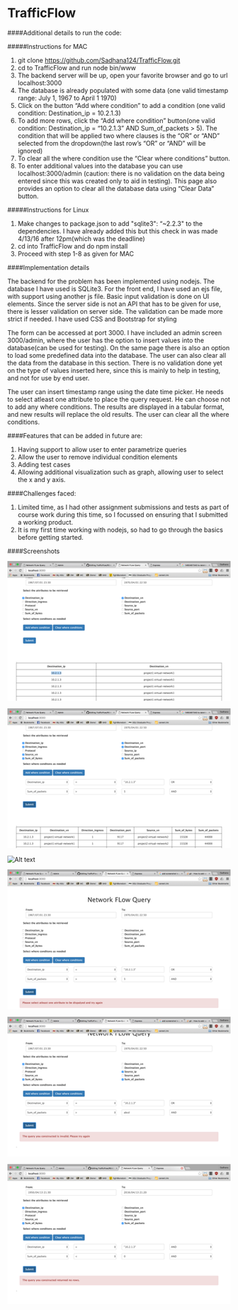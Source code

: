 # TrafficFlow

####Additional details to run the code:

#####Instructions for MAC

1. git clone https://github.com/Sadhana124/TrafficFlow.git
2. cd to TrafficFlow and run node bin/www
3. The backend server will be up, open your favorite browser and go to url localhost:3000
4. The database is already populated with some data (one valid timestamp range: July 1, 1967 to April 1 1970)
5. Click on the button “Add where condition” to add a condition (one valid condition: Destination_ip = 10.2.1.3)
6. To add more rows, click the “Add where condition” button(one valid condition: Destination_ip = “10.2.1.3” AND Sum_of_packets > 5). The condition that will be applied two where clauses is the “OR” or “AND” selected from the dropdown(the last row’s “OR” or “AND” will be ignored)
7. To clear all the where condition use the “Clear where conditions” button.
8. To enter additional values into the database you can use localhost:3000/admin (caution: there is no validation on the data being entered since this was created only to aid in testing). This page also provides an option to clear all the database data using “Clear Data” button.

#####Instructions for Linux

1. Make changes to package.json to add "sqlite3": “~2.2.3" to the dependencies. I have already added this but this check in was made 4/13/16 after 12pm(which was the deadline)
2. cd into TrafficFlow and do npm install 
3. Proceed with step 1-8 as given for MAC


####Implementation details

The backend for the problem has been implemented using nodejs. The database I have used is SQLite3. 
For the front end, I have used an ejs file, with support using another js file. Basic input validation is done on UI elements. Since the server side is not an API that has to be given for use, there is lesser validation on server side. The validation can be made more strict if needed. I have used CSS and Bootstrap for styling

The form can be accessed at port 3000. I have included an admin screen 3000/admin, where the user has the option to insert values into the database(can be used for testing). On the same page there is also an option to load some predefined data into the database. The user can also clear all the data from the database in this section. There is no validation done yet on the type of values inserted here, since this is mainly to help in testing, and not for use by end user.

The user can insert timestamp range using the date time picker. He needs to select atleast one attribute to place the query request. He can choose not to add any where conditions. The results are displayed in a tabular format, and new results will replace the old results. The user can clear all the where conditions.


####Features that can be added in future are:

1. Having support to allow user to enter parametrize queries
2. Allow the user to remove individual condition elements
3. Adding test cases
4. Allowing additional visualization such as graph, allowing user to select the x and y axis.


####Challenges faced:

1. Limited time, as I had other assignment submissions and tests as part of course work during this time, so I focussed on ensuring that I submitted a working product.
2. It is my first time working with nodejs, so had to go through the basics before getting started.

####Screenshots

![Alt text](/screenshots/withoutWhere.png?raw=true "Without any conditions")


![Alt text](/screenshots/oneCond.png?raw=true "With one condition")


![Alt text](/screenshots/dateTimePicker.png?raw=true "Date Time Picker")


![Alt text](/screenshots/errorMsg1.png?raw=true "Error scenario")


![Alt text](/screenshots/errorMsg2.png?raw=true "Error scenario")


![Alt text](/screenshots/errorMsg3.png?raw=true "Error scenario")
